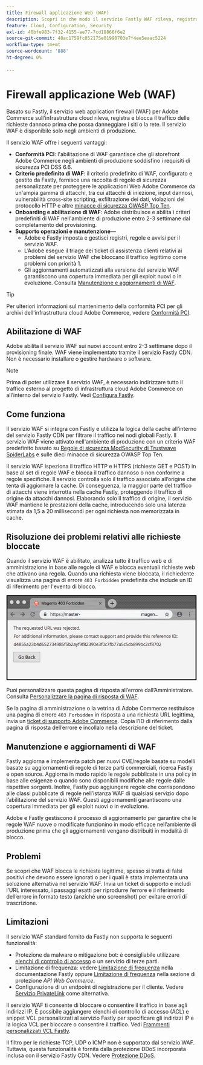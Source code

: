 ```yaml
---
title: Firewall applicazione Web (WAF)
description: Scopri in che modo il servizio Fastly WAF rileva, registra e blocca il traffico di richieste dannoso prima che possa danneggiare la rete o i siti Adobe Commerce.
feature: Cloud, Configuration, Security
exl-id: 40bfe983-7f32-4155-ae77-7cd18866f6e2
source-git-commit: 48ac1759fc052175e01998703e7f4ee5eaac5224
workflow-type: tm+mt
source-wordcount: '888'
ht-degree: 0%

---
```


# Firewall applicazione Web (WAF)

Basato su Fastly, il servizio web application firewall (WAF) per Adobe Commerce sull’infrastruttura cloud rileva, registra e blocca il traffico delle richieste dannoso prima che possa danneggiare i siti o la rete. Il servizio WAF è disponibile solo negli ambienti di produzione.

Il servizio WAF offre i seguenti vantaggi:

- **Conformità PCI**: l&#39;abilitazione di WAF garantisce che gli storefront Adobe Commerce negli ambienti di produzione soddisfino i requisiti di sicurezza PCI DSS 6.6.
- **Criterio predefinito di WAF**: il criterio predefinito di WAF, configurato e gestito da Fastly, fornisce una raccolta di regole di sicurezza personalizzate per proteggere le applicazioni Web Adobe Commerce da un&#39;ampia gamma di attacchi, tra cui attacchi di iniezione, input dannosi, vulnerabilità cross-site scripting, exfiltrazione dei dati, violazioni del protocollo HTTP e altre [minacce di sicurezza OWASP Top Ten](https://owasp.org/www-project-top-ten/).
- **Onboarding e abilitazione di WAF**: Adobe distribuisce e abilita i criteri predefiniti di WAF nell&#39;ambiente di produzione entro 2-3 settimane dal completamento del provisioning.
- **Supporto operazioni e manutenzione**—
   - Adobe e Fastly imposta e gestisci registri, regole e avvisi per il servizio WAF.
   - L’Adobe esegue il triage dei ticket di assistenza clienti relativi ai problemi del servizio WAF che bloccano il traffico legittimo come problemi con priorità 1.
   - Gli aggiornamenti automatizzati alla versione del servizio WAF garantiscono una copertura immediata per gli exploit nuovi o in evoluzione. Consulta [Manutenzione e aggiornamenti di WAF](#waf-maintenance-and-updates).

>[!TIP]
>
>Per ulteriori informazioni sul mantenimento della conformità PCI per gli archivi dell&#39;infrastruttura cloud Adobe Commerce, vedere [Conformità PCI](https://business.adobe.com/products/magento/pci-compliance.html).

## Abilitazione di WAF

Adobe abilita il servizio WAF sui nuovi account entro 2-3 settimane dopo il provisioning finale. WAF viene implementato tramite il servizio Fastly CDN. Non è necessario installare o gestire hardware o software.

>[!NOTE]
>
>Prima di poter utilizzare il servizio WAF, è necessario indirizzare tutto il traffico esterno al progetto di infrastruttura cloud Adobe Commerce on all’interno del servizio Fastly. Vedi [Configura Fastly](fastly-configuration.md).

## Come funziona

Il servizio WAF si integra con Fastly e utilizza la logica della cache all’interno del servizio Fastly CDN per filtrare il traffico nei nodi globali Fastly. Il servizio WAF viene attivato nell&#39;ambiente di produzione con un criterio WAF predefinito basato su [Regole di sicurezza ModSecurity di Trustwave SpiderLabs](https://github.com/owasp-modsecurity/ModSecurity) e sulle dieci minacce di sicurezza OWASP Top Ten.

Il servizio WAF ispeziona il traffico HTTP e HTTPS (richieste GET e POST) in base al set di regole WAF e blocca il traffico dannoso o non conforme a regole specifiche. Il servizio controlla solo il traffico associato all’origine che tenta di aggiornare la cache. Di conseguenza, la maggior parte del traffico di attacchi viene interrotta nella cache Fastly, proteggendo il traffico di origine da attacchi dannosi. Elaborando solo il traffico di origine, il servizio WAF mantiene le prestazioni della cache, introducendo solo una latenza stimata da 1,5 a 20 millisecondi per ogni richiesta non memorizzata in cache.

## Risoluzione dei problemi relativi alle richieste bloccate

Quando il servizio WAF è abilitato, analizza tutto il traffico web e di amministrazione in base alle regole di WAF e blocca eventuali richieste web che attivano una regola. Quando una richiesta viene bloccata, il richiedente visualizza una pagina di errore `403 Forbidden` predefinita che include un ID di riferimento per l&#39;evento di blocco.

![Pagina di errore WAF](../../assets/cdn/fastly-waf-403-error.png)

Puoi personalizzare questa pagina di risposta all’errore dall’Amministratore. Consulta [Personalizzare la pagina di risposta di WAF](fastly-custom-response.md#customize-the-waf-error-page).

Se la pagina di amministrazione o la vetrina di Adobe Commerce restituisce una pagina di errore `403 Forbidden` in risposta a una richiesta URL legittima, invia un [ticket di supporto Adobe Commerce](https://experienceleague.adobe.com/docs/commerce-knowledge-base/kb/help-center-guide/magento-help-center-user-guide.html#submit-ticket). Copia l’ID di riferimento dalla pagina di risposta dell’errore e incollalo nella descrizione del ticket.

## Manutenzione e aggiornamenti di WAF

Fastly aggiorna e implementa patch per nuovi CVE/regole basate su modelli basate su aggiornamenti di regole di terze parti commerciali, ricerca Fastly e open source. Aggiorna in modo rapido le regole pubblicate in una policy in base alle esigenze o quando sono disponibili modifiche alle regole dalle rispettive sorgenti. Inoltre, Fastly può aggiungere regole che corrispondono alle classi pubblicate di regole nell’istanza WAF di qualsiasi servizio dopo l’abilitazione del servizio WAF. Questi aggiornamenti garantiscono una copertura immediata per gli exploit nuovi o in evoluzione.

Adobe e Fastly gestiscono il processo di aggiornamento per garantire che le regole WAF nuove o modificate funzionino in modo efficace nell’ambiente di produzione prima che gli aggiornamenti vengano distribuiti in modalità di blocco.

## Problemi

Se scopri che WAF blocca le richieste legittime, spesso si tratta di falsi positivi che devono essere ignorati o per i quali è stata implementata una soluzione alternativa nel servizio WAF. Invia un ticket di supporto e includi l’URL interessato, i passaggi esatti per riprodurre l’errore e il riferimento dell’errore in formato testo (anziché uno screenshot) per evitare errori di trascrizione.

## Limitazioni

Il servizio WAF standard fornito da Fastly non supporta le seguenti funzionalità:

- Protezione da malware o mitigazione bot: è consigliabile utilizzare [elenchi di controllo di accesso](./fastly-vcl-allowlist.md) o un servizio di terze parti.
- Limitazione di frequenza: vedere [Limitazione di frequenza](https://github.com/fastly/fastly-magento2/blob/master/Documentation/Guides/RATE-LIMITING.md) nella documentazione Fastly oppure [Limitazione di frequenza](https://developer.adobe.com/commerce/webapi/get-started/rate-limiting/) nella sezione di protezione _API Web Commerce_.
- Configurazione di un endpoint di registrazione per il cliente. Vedere [Servizio PrivateLink](../development/privatelink-service.md) come alternativa.

Il servizio WAF ti consente di bloccare o consentire il traffico in base agli indirizzi IP. È possibile aggiungere elenchi di controllo di accesso (ACL) e snippet VCL personalizzati al servizio Fastly per specificare gli indirizzi IP e la logica VCL per bloccare o consentire il traffico. Vedi [Frammenti personalizzati VCL Fastly](fastly-vcl-custom-snippets.md).

Il filtro per le richieste TCP, UDP o ICMP non è supportato dal servizio WAF. Tuttavia, questa funzionalità è fornita dalla protezione DDoS incorporata inclusa con il servizio Fastly CDN. Vedere [Protezione DDoS](fastly.md#ddos-protection).
